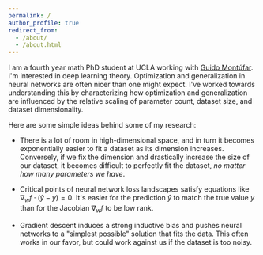 ```yaml
---
permalink: /
author_profile: true
redirect_from: 
  - /about/
  - /about.html
---
```


I am a fourth year math PhD student at UCLA working with [Guido Montúfar](https://www.math.ucla.edu/~montufar/). I'm interested in deep learning theory. Optimization and generalization in neural networks are often nicer than one might expect. I've worked towards understanding this by characterizing how optimization and generalization are influenced by the relative scaling of parameter count, dataset size, and dataset dimensionality.

Here are some simple ideas behind some of my research:

- There is a lot of room in high-dimensional space, and in turn it becomes exponentially easier to fit a dataset as its dimension increases. Conversely, if we fix the dimension and drastically increase the size of our dataset, it becomes difficult to perfectly fit the dataset, *no matter how many parameters we have*.

- Critical points of neural network loss landscapes satisfy equations like $\nabla_w f \cdot (\hat{y} - y) = 0.$ It's easier for the prediction $\hat{y}$ to match the true value $y$ than for the Jacobian $\nabla_w f$ to be low rank.

- Gradient descent induces a strong inductive bias and pushes neural networks to a "simplest possible" solution that fits the data. This often works in our favor, but could work against us if the dataset is too noisy.


